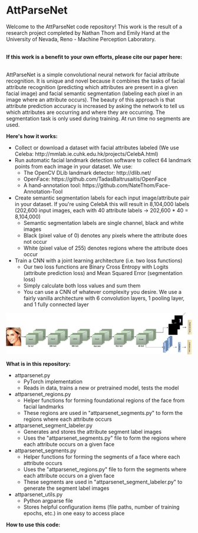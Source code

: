 # AttParseNet

Welcome to the AttParseNet code repository! This work is the result of a research project completed by Nathan Thom and 
 Emily Hand at the University of Nevada, Reno - Machine Perception Laboratory.<br/><br/>

**If this work is a benefit to your own efforts, please cite our paper here:** <br/><br/>

AttParseNet is a simple convolutional neural network for facial attribute recognition. It is unique and novel because it
 combines the tasks of facial attribute recognition (predicting which attributes are present in a given facial image) 
 and facial semantic segmentation (labeling each pixel in an image where an attribute occurs). The beauty of this
 approach is that attribute prediction accuracy is increased by asking the network to tell us which attributes are 
 occurring and where they are occurring. The segmentation task is only used during training. At run time no segments are
 used. <br/>
 
**Here's how it works:**<br/>
<ul>
    <li>Collect or download a dataset with facial attributes labeled (We use Celeba: 
        http://mmlab.ie.cuhk.edu.hk/projects/CelebA.html)
    </li>
    <li>
        Run automatic facial landmark detection software to collect 64 landmark points from each image in your dataset.
        We use:
        <ul>
            <li>
                The OpenCV DLib landmark detector: http://dlib.net/
            </li>
            <li>
                OpenFace: https://github.com/TadasBaltrusaitis/OpenFace
            </li>
            <li>
                A hand-annotation tool: https://github.com/NateThom/Face-Annotation-Tool
            </li>
        </ul>
    </li>
    <li>
        Create semantic segmentation labels for each input image/attribute pair in your dataset. If you're using CelebA
        this will result in 8,104,000 labels (202,600 input images, each with 40 attribute labels -> 202,600 * 40 = 8,104,000)
        <ul>
            <li>
                Semantic segmentation labels are single channel, black and white images
            </li>
            <li>
                Black (pixel value of 0) denotes any pixels where the attribute does not occur
            </li>
            <li>
                White (pixel value of 255) denotes regions where the attribute does occur
            </li>
        </ul>
    </li>
    <li>
        Train a CNN with a joint learning architecture (i.e. two loss functions)
        <ul>
            <li>
                Our two loss functions are Binary Cross Entropy with Logits (attribute prediction loss) and Mean Squared
                Error (segmentation loss)
            </li>
            <li>
                Simply calculate both loss values and sum them
            </li>
            <li>
                You can use a CNN of whatever complexity you desire. We use a fairly vanilla architecture with 6 
                convolution layers, 1 pooling layer, and 1 fully connected layer
            </li>
        </ul>
    </li>
</ul>

![AttParseNet Architecture](https://github.com/natethom/AttParseNet/blob/master/AttParseNet.png?raw=true)

**What is in this repository:**<br/>
<ul>
    <li>
        attparsenet.py
        <ul>
            <li>
                PyTorch implementation
            </li>
            <li>
                Reads in data, trains a new or pretrained model, tests the model
            </li>
        </ul>
    </li>
    <li>
        attparsenet_regions.py
        <ul>
            <li>
                Helper functions for forming foundational regions of the face from facial landmarks
            </li>
            <li>
                These regions are used in "attparsenet_segments.py" to form the regions where each attribute occurs
            </li>
        </ul>
    </li>
    <li>
        attparsenet_segment_labeler.py
        <ul>
            <li>
                Generates and stores the attribute segment label images
            </li>
            <li>
                Uses the "attparsenet_segments.py" file to form the regions where each attribute occurs on a given face
            </li>
        </ul>
    </li>
    <li>
        attparsenet_segments.py
        <ul>
            <li>
                Helper functions for forming the segments of a face where each attribute occurs
            </li>
            <li>
                Uses the "attparsenet_regions.py" file to form the segments where each attribute occurs on a given face
            </li>
            <li>
                These segments are used in "attparsenet_segment_labeler.py" to generate the segment label images
            </li>
        </ul>
    </li>
    <li>
        attparsenet_utils.py
        <ul>
            <li>
                Python argparse file
            </li>
            <li>
                Stores helpful configuration items (file paths, number of training epochs, etc.) in one easy to access place
            </li>
        </ul>
    </li>
</ul>

**How to use this code:**<br/>
